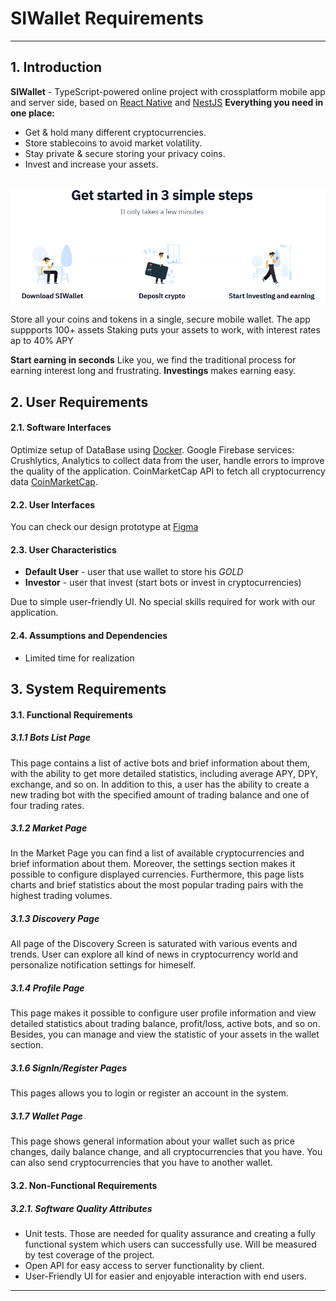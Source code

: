 # SIWallet Requirements
---
## 1. Introduction
**SIWallet** - TypeScript-powered online project with crossplatform mobile app and server side, based on [React Native](https://reactnative.dev/docs/) and [NestJS](https://docs.nestjs.com/)
**Everything you need in one place:**
* Get & hold many different cryptocurrencies.
* Store stablecoins to avoid market volatility.
* Stay private & secure storing your privacy coins.
* Invest and increase your assets.

</br>![](images/steps.png)

Store all your coins and tokens in a single, secure mobile wallet. The app suppports 100+ assets
Staking puts your assets to work, with interest rates ap to 40% APY

**Start earning in seconds**
Like you, we find the traditional process for earning interest long and frustrating. **Investings** makes earning easy.

## 2. User Requirements
#### 2.1. Software Interfaces
Optimize setup of DataBase using [Docker](https://www.docker.com/). Google Firebase services: Crushlytics, Analytics to collect data from the user, handle errors to improve the quality of the application. CoinMarketCap API to fetch all cryptocurrency data [CoinMarketCap](https://coinmarketcap.com/api/documentation).
#### 2.2. User Interfaces
You can check our design prototype at [Figma](https://www.figma.com/file/wMbUbB2b3GQln0crBhWyws/Crypto-Bot-Manager?node-id=0%3A1)
#### 2.3. User Characteristics
* **Default User** - user that use wallet to store his _GOLD_
* **Investor** - user that invest (start bots or invest in cryptocurrencies)

Due to simple user-friendly UI. No special skills required for work with our application. 
#### 2.4. Assumptions and Dependencies
* Limited time for realization



## 3. System Requirements
#### 3.1. Functional Requirements
##### 3.1.1 Bots List Page

This page contains a list of active bots and brief information about them, with the ability to get more detailed statistics, including average APY, DPY, exchange, and so on. In addition to this, a user has the ability to create a new trading bot with the specified amount of trading balance and one of four trading rates.

##### 3.1.2 Market Page

In the Market Page you can find a list of available cryptocurrencies and brief information about them. Moreover, the settings section makes it possible to configure displayed currencies. Furthermore, this page lists charts and brief statistics about the most popular trading pairs with the highest trading volumes.

##### 3.1.3 Discovery Page

All page of the Discovery Screen is saturated with various events and trends. User can explore all kind of news in cryptocurrency world and personalize notification settings for himeself.

##### 3.1.4 Profile Page

This page makes it possible to configure user profile information and view detailed statistics about trading balance, profit/loss, active bots, and so on. Besides, you can manage and view the statistic of your assets in the wallet section.

##### 3.1.6 SignIn/Register Pages
This pages allows you to login or register an account in the system.

##### 3.1.7 Wallet Page
This page shows general information about your wallet such as price changes, daily balance change, and all cryptocurrencies that you have. You can also send cryptocurrencies that you have to another wallet.

#### 3.2. Non-Functional Requirements
##### 3.2.1. Software Quality Attributes
* Unit tests. Those are needed for quality assurance and creating a fully functional system which users can successfully use. Will be measured by test coverage of the project.
* Open API for easy access to server functionality by client.
* User-Friendly UI for easier and enjoyable interaction with end users.
---
